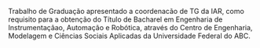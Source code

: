 Trabalho de Graduação apresentado a coordenacão de TG da IAR, como requisito para a obtenção do Título de 
Bacharel em Engenharia de Instrumentaçãao, Automação e Robótica, através do Centro de Engenharia, Modelagem 
e Ciências Sociais Aplicadas da Universidade Federal do ABC.
